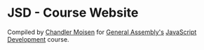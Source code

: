 # JSD - Course Website

Compiled by [Chandler Moisen](http://github.com/cheshireoctopus) for [General Assembly's](http://generalassemb.ly) [JavaScript Development](https://generalassemb.ly/education/javascript-development) course.
